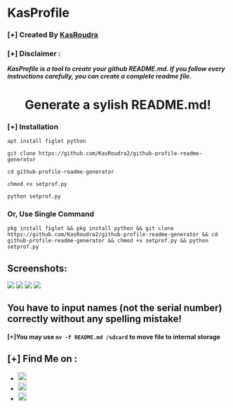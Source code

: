 # KasProfile
### [+] Created By <a href="https://github.com/KasRoudra2">KasRoudra</a>
### [+] Disclaimer :
***KasProfile is a tool to create your github README.md. If you follow every instructions carefully, you can create a complete readme file.***
<h1 align="center">Generate a sylish README.md!</h1>

### [+] Installation

```apt install figlet python```

```git clone https://github.com/KasRoudra2/github-profile-readme-generator```

```cd github-profile-readme-generator```

```chmod +x setprof.py```

```python setprof.py```

### Or, Use Single Command
```
pkg install figlet && pkg install python && git clone https://github.com/KasRoudra2/github-profile-readme-generator && cd github-profile-readme-generator && chmod +x setprof.py && python setprof.py
```

## Screenshots:

<img src="https://github.com/KasRoudra2/github-profile-readme-generator/raw/main/ss1.jpeg">
<img src="https://github.com/KasRoudra2/github-profile-readme-generator/raw/main/ss2.jpeg">
<img src="https://github.com/KasRoudra2/github-profile-readme-generator/raw/main/ss3.jpeg">
<img src="https://github.com/KasRoudra2/github-profile-readme-generator/raw/main/ss4.jpeg">

## You have to input names (not the serial number) correctly without any spelling mistake!

#### [+]You may use ```mv -f README.md /sdcard``` to move file to internal storage

## [+] Find Me on :
<ul>
<li><a href="https://facebook.com/KasRoudra"><img src="https://github.com/KasRoudra2/kasweb/raw/main/assets/facebook.png" alt="facebook" width="20px" height="20px"></a></li>
<li><a href="https://m.me/KasRoudra"><img src="https://github.com/KasRoudra2/kasweb/raw/main/assets/messenger.png" alt="messenger" width="20px" height="20px"></a></li>
<li><a href="mailto:kasroudrard@gmail.com"><img src="https://github.com/KasRoudra2/kasweb/raw/main/assets/gmail.png" alt="email" width="20px" height="20px"></a></li>
</ul>
